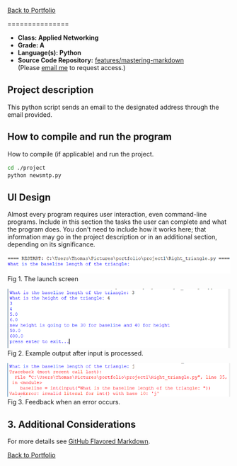 [Back to Portfolio](./)


===============

-   **Class: Applied Networking** 
-   **Grade: A** 
-   **Language(s): Python** 
-   **Source Code Repository:** [features/mastering-markdown](https://github.com/TWHamiltonJR/Right-Triangle)  
    (Please [email me](mailto:twhamilton@csustudent.net?subject=GitHub%20Access) to request access.)

## Project description

This python script sends an email to the designated address through the email provided.

## How to compile and run the program

How to compile (if applicable) and run the project.

```bash
cd ./project
python newsmtp.py
```

## UI Design

Almost every program requires user interaction, even command-line programs. Include in this section the tasks the user can complete and what the program does. You don't need to include how it works here; that information may go in the project description or in an additional section, depending on its significance.


![screenshot](images/launch.PNG)  
Fig 1. The launch screen

![screenshot](images/output.PNG)  
Fig 2. Example output after input is processed.

![screenshot](images/error.PNG)  
Fig 3. Feedback when an error occurs.

## 3. Additional Considerations


For more details see [GitHub Flavored Markdown](https://guides.github.com/features/mastering-markdown/).

[Back to Portfolio](./)
